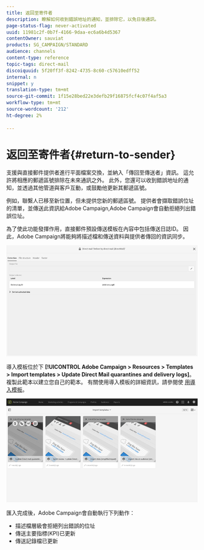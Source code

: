 ```yaml
---
title: 返回至寄件者
description: 瞭解如何收到錯誤地址的通知，並排除它，以免日後通訊。
page-status-flag: never-activated
uuid: 11981c2f-0b7f-4166-9daa-ec6a6b4d5367
contentOwner: sauviat
products: SG_CAMPAIGN/STANDARD
audience: channels
content-type: reference
topic-tags: direct-mail
discoiquuid: 5f20ff3f-8242-4735-8c60-c57610edff52
internal: n
snippet: y
translation-type: tm+mt
source-git-commit: 1f15e28bed22e3defb29f16875fcf4c07f4af5a3
workflow-type: tm+mt
source-wordcount: '212'
ht-degree: 2%

---
```



# 返回至寄件者{#return-to-sender}

支援與直接郵件提供者進行平面檔案交換，並納入「傳回至傳送者」資訊。 這允許將相應的郵遞區號排除在未來通訊之外。 此外，您還可以收到錯誤地址的通知，並透過其他管道與客戶互動，或鼓勵他更新其郵遞區號。

例如，聯繫人已移至新位置，但未提供您新的郵遞區號。 提供者會擷取錯誤位址的清單，並傳送此資訊給Adobe Campaign,Adobe Campaign會自動拒絕列出錯誤位址。

為了使此功能發揮作用，直接郵件預設傳送模板在內容中包括傳送日誌ID。 因此，Adobe Campaign將能夠將描述檔和傳送資料與提供者傳回的資訊同步。

![](assets/direct_mail_return_sender_1.png)

導入模板位於下 **[!UICONTROL Adobe Campaign > Resources > Templates > Import templates > Update Direct Mail quarantines and delivery logs]**。 複製此範本以建立您自己的範本。 有關使用導入模板的詳細資訊，請參閱使 [用導入模板](../../automating/using/importing-data-with-import-templates.md#setting-up-import-templates)。

![](assets/direct_mail_return_sender_2.png)

匯入完成後，Adobe Campaign會自動執行下列動作：

* 描述檔層級會拒絕列出錯誤的位址
* 傳送主要指標(KPI)已更新
* 傳送記錄檔已更新

